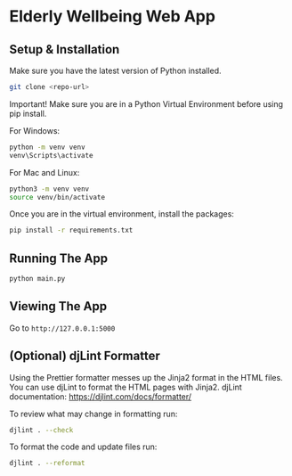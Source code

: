 # Elderly Wellbeing Web App

## Setup & Installation

Make sure you have the latest version of Python installed.

```bash
git clone <repo-url>
```

Important! Make sure you are in a Python Virtual Environment before using pip install.

For Windows:
```bash
python -m venv venv
venv\Scripts\activate
```

For Mac and Linux:
```bash
python3 -m venv venv
source venv/bin/activate
```

Once you are in the virtual environment, install the packages:
```bash
pip install -r requirements.txt
```

## Running The App

```bash
python main.py
```

## Viewing The App

Go to `http://127.0.0.1:5000`


## (Optional) djLint Formatter 
Using the Prettier formatter messes up the Jinja2 format in the HTML files.
You can use djLint to format the HTML pages with Jinja2.
djLint documentation: https://djlint.com/docs/formatter/

To review what may change in formatting run:
```bash
djlint . --check
```

To format the code and update files run:
```bash
djlint . --reformat
```